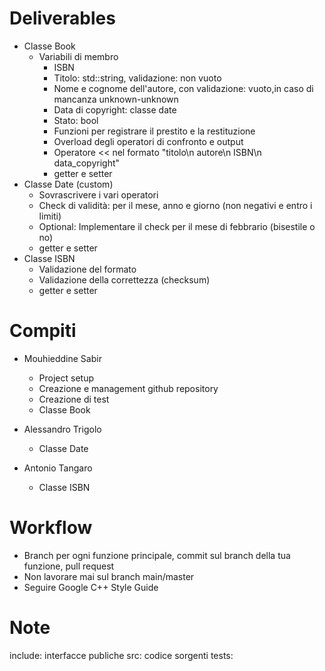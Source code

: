 # Deliverables

- Classe Book
    - Variabili di membro
        - ISBN
        - Titolo: std::string, validazione: non vuoto
        - Nome e cognome dell'autore, con validazione: vuoto,in caso di mancanza unknown-unknown
        - Data di copyright: classe date
        - Stato: bool
        - Funzioni per registrare il prestito e la restituzione
        - Overload degli operatori di confronto e output
        - Operatore << nel formato "titolo\n autore\n ISBN\n data_copyright"
        - getter e setter
- Classe Date (custom)
    - Sovrascrivere i vari operatori
    - Check di validità: per il mese, anno e giorno (non negativi e entro i limiti)
    - Optional: Implementare il check per il mese di febbrario (bisestile o no)
    - getter e setter
- Classe ISBN
    - Validazione del formato
    - Validazione della correttezza (checksum)
    - getter e setter

# Compiti

- Mouhieddine Sabir

    - Project setup
    - Creazione e management github repository
    - Creazione di test
    - Classe Book

- Alessandro Trigolo

    - Classe Date

- Antonio Tangaro

    - Classe ISBN

# Workflow

- Branch per ogni funzione principale, commit sul branch della tua funzione, pull request
- Non lavorare mai sul branch main/master
- Seguire Google C++ Style Guide

# Note
include: interfacce publiche
src: codice sorgenti
tests: 